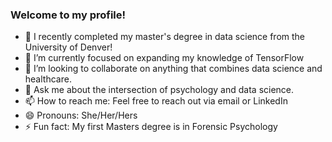 ### Welcome to my profile!

- 🔭 I recently completed my master's degree in data science from the University of Denver!
- 🌱 I’m currently focused on expanding my knowledge of TensorFlow
- 👯 I’m looking to collaborate on anything that combines data science and healthcare.
- 💬 Ask me about the intersection of psychology and data science.
- 📫 How to reach me: Feel free to reach out via email or LinkedIn
- 😄 Pronouns: She/Her/Hers
- ⚡ Fun fact: My first Masters degree is in Forensic Psychology
